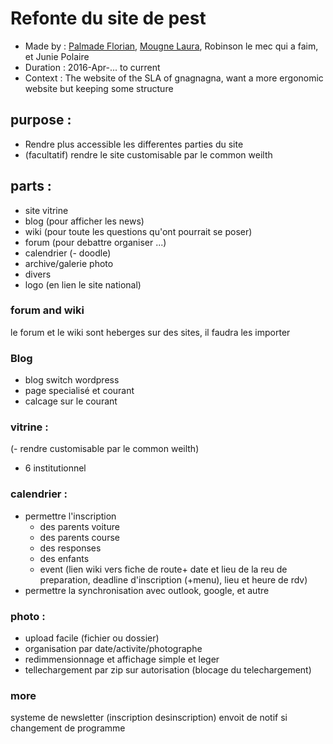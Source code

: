 # Refonte du site de pest
* Made by : [Palmade Florian](https://github.com/FlorianCcj), [Mougne Laura](https://github.com/LauraMgne), Robinson le mec qui a faim, et Junie Polaire
* Duration : 2016-Apr-... to current
* Context : The website of the SLA of gnagnagna, want a more ergonomic website but keeping some structure

## purpose :
- Rendre plus accessible les differentes parties du site
- (facultatif) rendre le site customisable par le common weilth

## parts :
- site vitrine
- blog (pour afficher les news)
- wiki (pour toute les questions qu'ont pourrait se poser)
- forum (pour debattre organiser ...)
- calendrier
(- doodle) 
- archive/galerie photo
- divers
- logo (en lien le site national)

### forum and wiki
le forum et le wiki sont heberges sur des sites, il faudra les importer

### Blog
- blog switch wordpress
- page specialisé et courant 
- calcage sur le courant

### vitrine : 
(- rendre customisable par le common weilth)
- 6 institutionnel

### calendrier : 
- permettre l'inscription 
   * des parents voiture
   * des parents course
   * des responses
   * des enfants
   * event (lien wiki vers fiche de route+ date et lieu de la reu de preparation, deadline d'inscription (+menu), lieu et heure de rdv)
- permettre la synchronisation avec outlook, google, et autre

### photo :
- upload facile (fichier ou dossier)
- organisation par date/activite/photographe
- redimmensionnage et affichage simple et leger
- tellechargement par zip sur autorisation (blocage du telechargement)

### more
systeme de newsletter (inscription desinscription) 
envoit de notif si changement de programme
